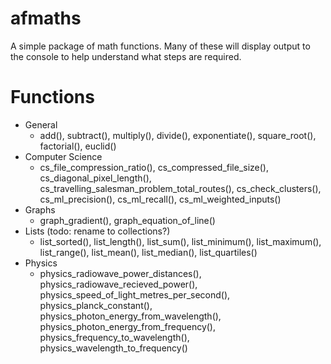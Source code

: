 # afmaths

A simple package of math functions. Many of these will display output to the console to help understand what steps are required.

# Functions

- General
  - add(), subtract(), multiply(), divide(), exponentiate(), square_root(), factorial(), euclid()
- Computer Science
  - cs_file_compression_ratio(), cs_compressed_file_size(), cs_diagonal_pixel_length(), cs_travelling_salesman_problem_total_routes(), cs_check_clusters(), cs_ml_precision(), cs_ml_recall(), cs_ml_weighted_inputs()
- Graphs
  - graph_gradient(), graph_equation_of_line()
- Lists (todo: rename to collections?)
  - list_sorted(), list_length(), list_sum(), list_minimum(), list_maximum(), list_range(), list_mean(), list_median(), list_quartiles()
- Physics
  - physics_radiowave_power_distances(), physics_radiowave_recieved_power(), physics_speed_of_light_metres_per_second(), physics_planck_constant(), physics_photon_energy_from_wavelength(), physics_photon_energy_from_frequency(), physics_frequency_to_wavelength(), physics_wavelength_to_frequency()
